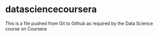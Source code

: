 datasciencecoursera
===================
This is a file pushed from Git to Github as required by the Data Science course on Coursera

